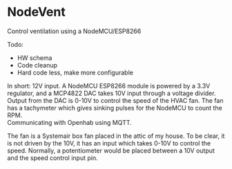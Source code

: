 # NodeVent
Control ventilation using a NodeMCU/ESP8266

Todo:
- HW schema
- Code cleanup
- Hard code less, make more configurable

In short: 12V input. A NodeMCU ESP8266 module is powered by a 3.3V regulator, and a MCP4822 DAC takes 10V input through a voltage divider.
Output from the DAC is 0-10V to control the speed of the HVAC fan. The fan has a tachymeter which gives sinking pulses for the NodeMCU to count the RPM.  
Communicating with Openhab using MQTT.

The fan is a Systemair box fan placed in the attic of my house. To be clear, it is not driven by the 10V, it has an input which takes 0-10V to control the speed. Normally, a potentiometer would be placed between a 10V output and the speed control input pin.
